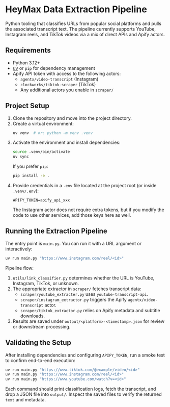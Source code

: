 # HeyMax Data Extraction Pipeline

Python tooling that classifies URLs from popular social platforms and pulls the associated transcript text. The pipeline currently supports YouTube, Instagram reels, and TikTok videos via a mix of direct APIs and Apify actors.

## Requirements

- Python 3.12+
- [uv](https://github.com/astral-sh/uv) or `pip` for dependency management
- Apify API token with access to the following actors:
  - `agentx/video-transcript` (Instagram)
  - `clockworks/tiktok-scraper` (TikTok)
  - Any additional actors you enable in `scraper/`

## Project Setup

1. Clone the repository and move into the project directory.
2. Create a virtual environment:
	```bash
	uv venv  # or: python -m venv .venv
	```
3. Activate the environment and install dependencies:
	```bash
	source .venv/bin/activate
	uv sync
	```
	If you prefer `pip`:
	```bash
	pip install -e .
	```
4. Provide credentials in a `.env` file located at the project root (or inside `.venv/.env`):
	```env
	APIFY_TOKEN=apify_api_xxx
	```
	The Instagram actor does not require extra tokens, but if you modify the code to use other services, add those keys here as well.

## Running the Extraction Pipeline

The entry point is `main.py`. You can run it with a URL argument or interactively:

```bash
uv run main.py "https://www.instagram.com/reel/<id>"
```

Pipeline flow:

1. `utils/link_classifier.py` determines whether the URL is YouTube, Instagram, TikTok, or unknown.
2. The appropriate extractor in `scraper/` fetches transcript data:
	- `scraper/youtube_extracter.py` uses `youtube-transcript-api`.
	- `scraper/instagram_extractor.py` triggers the Apify `agentx/video-transcript` actor.
	- `scraper/tiktok_extractor.py` relies on Apify metadata and subtitle downloads.
3. Results are saved under `output/<platform>-<timestamp>.json` for review or downstream processing.

## Validating the Setup

After installing dependencies and configuring `APIFY_TOKEN`, run a smoke test to confirm end-to-end execution:

```bash
uv run main.py "https://www.tiktok.com/@example/video/<id>"
uv run main.py "https://www.instagram.com/reel/<id>"
uv run main.py "https://www.youtube.com/watch?v=<id>"
```

Each command should print classification logs, fetch the transcript, and drop a JSON file into `output/`. Inspect the saved files to verify the returned `text` and metadata.

